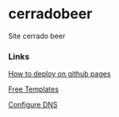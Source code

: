 # cerradobeer
Site cerrado beer

### Links

[How to deploy on github pages](https://www.gatsbyjs.org/docs/how-gatsby-works-with-github-pages/)

[Free Templates](https://codebushi.com/gatsby-starters/)

[Configure DNS](https://hackernoon.com/how-to-set-up-godaddy-domain-with-github-pages-a9300366c7b)
